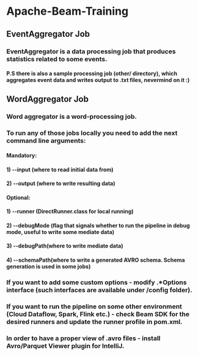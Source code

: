 # Apache-Beam-Training

## EventAggregator Job

### EventAggregator is a data processing job that produces statistics related to some events.
#### P.S there is also a sample processing job (other/ directory), which aggregates event data and writes output to .txt files, nevermind on it :)

## WordAggregator Job
### Word aggregator is a word-processing job.

### To run any of those jobs locally you need to add the next command line arguments:
#### Mandatory:
#### 1) --input (where to read initial data from)
#### 2) --output (where to write resulting data)

#### Optional:
#### 1) --runner (DirectRunner.class for local running)
#### 2) --debugMode (flag that signals whether to run the pipeline in debug mode, useful to write some mediate data)
#### 3) --debugPath(where to write mediate data)
#### 4) --schemaPath(where to write a generated AVRO schema. Schema generation is used in some jobs)

### If you want to add some custom options - modify .*Options interface (such interfaces are available under /config folder). 
### If you want to run the pipeline on some other environment (Cloud Dataflow, Spark, Flink etc.) - check Beam SDK for the desired runners and update the runner profile in pom.xml.
### In order to have a proper view of .avro files - install Avro/Parquet Viewer plugin for IntelliJ.

